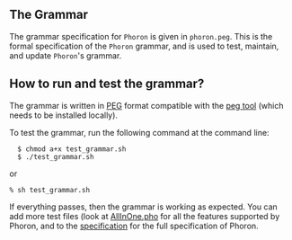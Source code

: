 ## The Grammar

The grammar specification for `Phoron` is given in `phoron.peg`. This is the formal specification of the `Phoron` grammar, and is used to test, maintain, and update
`Phoron`'s grammar.


## How to run and test the grammar?

The grammar is written in [PEG](https://bford.info/pub/lang/peg/) format compatible with the [peg tool](https://www.piumarta.com/software/peg/peg.1.html) (which needs to be installed locally).

To test the grammar, run the following command at the command line:

```
  $ chmod a+x test_grammar.sh
  $ ./test_grammar.sh
```

or 

```
% sh test_grammar.sh
```

If everything passes, then the grammar is working as expected. You can add more test files (look at [AllInOne.pho](../../sanples/AllInOne.pho) for all the features supported by Phoron, and to the 
[specification](../Specification.md) for the full specification of Phoron.

